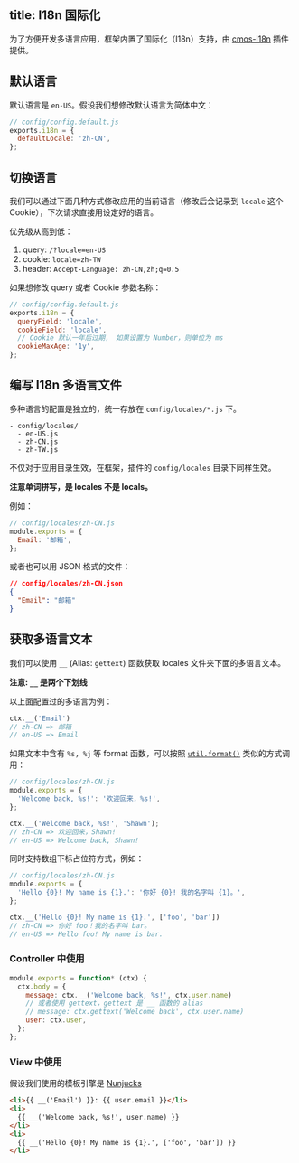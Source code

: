 title: I18n 国际化
---

为了方便开发多语言应用，框架内置了国际化（I18n）支持，由 [cmos-i18n]() 插件提供。

## 默认语言

默认语言是 `en-US`。假设我们想修改默认语言为简体中文：

```js
// config/config.default.js
exports.i18n = {
  defaultLocale: 'zh-CN',
};
```

## 切换语言

我们可以通过下面几种方式修改应用的当前语言（修改后会记录到 `locale` 这个 Cookie），下次请求直接用设定好的语言。

优先级从高到低：

1. query: `/?locale=en-US`
2. cookie: `locale=zh-TW`
3. header: `Accept-Language: zh-CN,zh;q=0.5`

如果想修改 query 或者 Cookie 参数名称：

```js
// config/config.default.js
exports.i18n = {
  queryField: 'locale',
  cookieField: 'locale',
  // Cookie 默认一年后过期， 如果设置为 Number，则单位为 ms
  cookieMaxAge: '1y',
};
```

## 编写 I18n 多语言文件

多种语言的配置是独立的，统一存放在 `config/locales/*.js` 下。

```
- config/locales/
  - en-US.js
  - zh-CN.js
  - zh-TW.js
```

不仅对于应用目录生效，在框架，插件的 `config/locales` 目录下同样生效。

__注意单词拼写，是 locales 不是 locals。__

例如：

```js
// config/locales/zh-CN.js
module.exports = {
  Email: '邮箱',
};
```

或者也可以用 JSON 格式的文件：

```json
// config/locales/zh-CN.json
{
  "Email": "邮箱"
}
```

## 获取多语言文本

我们可以使用 `__` (Alias: `gettext`) 函数获取 locales 文件夹下面的多语言文本。

__注意: `__` 是两个下划线__

以上面配置过的多语言为例：

```js
ctx.__('Email')
// zh-CN => 邮箱
// en-US => Email
```

如果文本中含有 `%s`，`%j` 等 format 函数，可以按照 [`util.format()`](https://nodejs.org/api/util.html#util_util_format_format_args) 类似的方式调用：

```js
// config/locales/zh-CN.js
module.exports = {
  'Welcome back, %s!': '欢迎回来，%s!',
};

ctx.__('Welcome back, %s!', 'Shawn');
// zh-CN => 欢迎回来，Shawn!
// en-US => Welcome back, Shawn!
```

同时支持数组下标占位符方式，例如：

```js
// config/locales/zh-CN.js
module.exports = {
  'Hello {0}! My name is {1}.': '你好 {0}! 我的名字叫 {1}。',
};

ctx.__('Hello {0}! My name is {1}.', ['foo', 'bar'])
// zh-CN => 你好 foo！我的名字叫 bar。
// en-US => Hello foo! My name is bar.
```

### Controller 中使用

```js
module.exports = function* (ctx) {
  ctx.body = {
    message: ctx.__('Welcome back, %s!', ctx.user.name)
    // 或者使用 gettext，gettext 是 __ 函数的 alias
    // message: ctx.gettext('Welcome back', ctx.user.name)
    user: ctx.user,
  };
};
```

### View 中使用

假设我们使用的模板引擎是 [Nunjucks]()

```html
<li>{{ __('Email') }}: {{ user.email }}</li>
<li>
  {{ __('Welcome back, %s!', user.name) }}
</li>
<li>
  {{ __('Hello {0}! My name is {1}.', ['foo', 'bar']) }}
</li>
```

